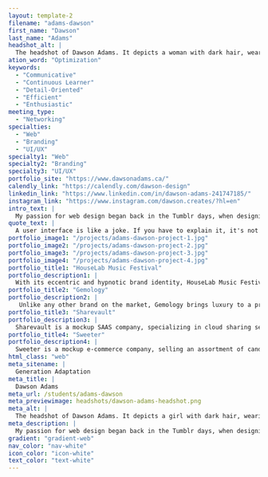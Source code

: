 ```yaml
---
layout: template-2
filename: "adams-dawson" 
first_name: "Dawson"
last_name: "Adams"
headshot_alt: |
  The headshot of Dawson Adams. It depicts a woman with dark hair, wearing a necklace, smiling with her mouth closed.
ation_word: "Optimization"
keywords:
  - "Communicative"
  - "Continuous Learner"
  - "Detail-Oriented"
  - "Efficient"
  - "Enthusiastic"
meeting_type:
  - "Networking"
specialties:
  - "Web"
  - "Branding"
  - "UI/UX"
specialty1: "Web"
specialty2: "Branding"
specialty3: "UI/UX"
portfolio_site: "https://www.dawsonadams.ca/"
calendly_link: "https://calendly.com/dawson-design"
linkedin_link: "https://www.linkedin.com/in/dawson-adams-241747185/"
instagram_link: "https://www.instagram.com/dawson.creates/?hl=en"
intro_text: |
  My passion for web design began back in the Tumblr days, when designing custom themes was just for fun. Flash forward to today and I've turned those skills into a career path!
quote_text: |
  A user interface is like a joke. If you have to explain it, it's not that good.
portfolio_image1: "/projects/adams-dawson-project-1.jpg"
portfolio_image2: "/projects/adams-dawson-project-2.jpg"
portfolio_image3: "/projects/adams-dawson-project-3.jpg"
portfolio_image4: "/projects/adams-dawson-project-4.jpg"
portfolio_title1: "HouseLab Music Festival"
portfolio_description1: |
  With its eccentric and hypnotic brand identity, HouseLab Music Festival is a deep house festival like no other. Pulling inspiration from the music itself, HouseLab is full of life and character.
portfolio_title2: "Gemology"
portfolio_description2: |
   Unlike any other brand on the market, Gemology brings luxury to a product that has been used for centuries. Gemology is a mockup e-commerce company, selling an assortment of gems and healing crystals.
portfolio_title3: "Sharevault"
portfolio_description3: |
  Sharevault is a mockup SAAS company, specializing in cloud sharing services. Their friendly and trendy design aesthetic reflects the company's mantra of bringing human elements back to tech services.
portfolio_title4: "Sweeter"
portfolio_description4: |
  Sweeter is a mockup e-commerce company, selling an assortment of candy and other sweets. Their website provides a playful and vibrant shopping experience.
html_class: "web"
meta_sitename: |
  Generation Adaptation
meta_title: |
  Dawson Adams
meta_url: /students/adams-dawson
meta_previewimage: headshots/dawson-adams-headshot.png
meta_alt: |
  The headshot of Dawson Adams. It depicts a girl with dark hair, wearing a necklace, smiling with her mouth closed.
meta_description: |
  My passion for web design began back in the Tumblr days, when designing custom themes was just for fun. Flash forward to today and I've turned those skills into a career path!
gradient: "gradient-web"
nav_color: "nav-white"
icon_color: "icon-white"
text_color: "text-white"
---
```

